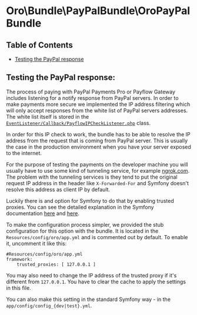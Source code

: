 Oro\Bundle\PayPalBundle\OroPayPalBundle
===============================================

Table of Contents
-----------------
 - [Testing the PayPal response](#testing-the-paypal-response)

Testing the PayPal response:
----------------------------

The process of paying with PayPal Payments Pro or Payflow Gateway includes listening for a notify response from PayPal servers. In order to make payments more secure we implemented the IP address filtering which will only accept responses from the white list of PayPal servers addresses. The white list itself is stored in the [`EventListener/Callback/PayflowIPCheckListener.php`](EventListener/Callback/PayflowIPCheckListener.php) class.

In order for this IP check to work, the bundle has to be able to resolve the IP address from the request that is coming from PayPal server. This is usually the case in the production environment when you have your server exposed to the internet.

For the purpose of testing the payments on the developer machine you will usually have to use some kind of tunneling service, for example [ngrok.com](https://ngrok.com). The problem with the tunneling services is they tend to put the original request IP address in the header like `X-Forwarded-For` and Symfony doesn't resolve this address as client IP by default.

Luckily there is and option for Symfony to do that by enabling trusted proxies. You can see the detailed explanation in the Symfony documentation [here](http://symfony.com/doc/current/components/http_foundation/trusting_proxies.html) and [here](http://symfony.com/doc/current/cookbook/request/load_balancer_reverse_proxy.html).

To make the configuration process simpler, we provided the stub configuration for this option with the bundle. It is located in the `Resources/config/oro/app.yml` and is commented out by default. To enable it, uncomment it like this:

```
#Resources/config/oro/app.yml
framework:
    trusted_proxies: [ 127.0.0.1 ]
```

You may also need to change the IP address of the trusted proxy if it's different from `127.0.0.1`. You have to clear the cache to apply the settings in this file.

You can also make this setting in the standard Symfony way - in the `app/config/config_{dev|test}.yml`.
